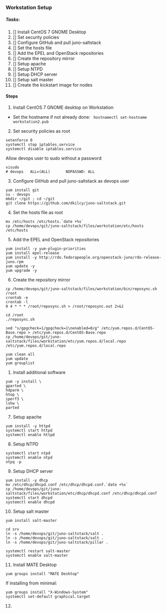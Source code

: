 ### Workstation Setup

##### Tasks:

  1. [] Install CentOS 7 GNOME Desktop
  2. [] Set security policies
  3. [] Configure GitHub and pull juno-saltstack
  4. [] Set the hosts file
  5. [] Add the EPEL and OpenStack repositories
  6. [] Create the repository mirror
  7. [] Setup apache
  8. [] Setup NTPD
  9. [] Setup DHCP server
  10. [] Setup salt master
  11. [] Create the kickstart image for nodes

#### Steps

1. Install CentOS 7 GNOME desktop on Workstation  
  - Set the hostname if not already done: ` hostnamectl set-hostname workstation2.pub`

2. Set security policies as root

```
setenforce 0
systemctl stop iptables.service
systemctl disable iptables.service
```

Allow devops user to sudo without a password
```
visudo
# devops   ALL=(ALL)       NOPASSWD: ALL
```

3. Configure GitHub and pull juno-saltstack as devops user

```
yum install git
su - devops
mkdir ~/git ; cd ~/git
git clone https://github.com/dkilcy/juno-saltstack.git
```   

4. Set the hosts file as root

```
mv /etc/hosts /etc/hosts.`date +%s`
cp /home/devops/git/juno-saltstack/files/workstation/etc/hosts /etc/hosts
```   

5. Add the EPEL and OpenStack repositories  
```
yum install -y yum-plugin-priorities
yum install epel-release
yum install -y http://rdo.fedorapeople.org/openstack-juno/rdo-release-juno.rpm
yum update -y
yum upgrade -y
```   

6. Create the repository mirror  
```
cp /home/devops/git/juno-saltstack/files/workstation/bin/reposync.sh /root
crontab -e
crontab -l
0 4 * * * /root/reposync.sh > /root/reposync.out 2>&1

cd /root
./reposync.sh

sed "s/gpgcheck=1/gpgcheck=1\nenabled=0/g" /etc/yum.repos.d/CentOS-Base.repo > /etc/yum.repos.d/CentOS-Base.repo
cp /home/devops/git/juno-saltstack/files/workstation/etc/yum.repos.d/local.repo /etc/yum.repos.d/local.repo

yum clean all
yum update
yum grouplist
```

1. Install additional software
```
yum -y install \
gparted \
hdparm \
htop \
iperf3 \
lshw \
parted
```

7. Setup apache  
```
yum install -y httpd
systemctl start httpd
systemctl enable httpd
```

8. Setup NTPD  
```
systemctl start ntpd
systemctl enable ntpd
ntpq -p
```

9. Setup DHCP server   
```
yum install -y dhcp
mv /etc/dhcp/dhcpd.conf /etc/dhcp/dhcpd.conf.`date +%s`
cp /home/devops/git/juno-saltstack/files/workstation/etc/dhcp/dhcpd.conf /etc/dhcp/dhcpd.conf
systemctl start dhcpd
systemctl enable dhcpd
```

10. Setup salt master  
```
yum install salt-master

cd srv
ln -s /home/devops/git/juno-saltstack/salt .
ln -s /home/devops/git/juno-saltstack/salt .
ln -s /home/devops/git/juno-saltstack/pillar .

systemctl restart salt-master
systemctl enable salt-master
```

11. Install MATE Desktop
```
yum groups install "MATE Desktop"
```

If installing from minimal:
```
yum groups install "X-Windows-System"
systemctl set-default graphical.target
```

12. 
